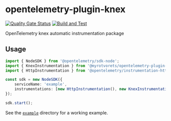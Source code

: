 # opentelemetry-plugin-knex

[![Quality Gate Status](https://sonarcloud.io/api/project_badges/measure?project=myrotvorets_opentelemetry-plugin-knex&metric=alert_status)](https://sonarcloud.io/dashboard?id=myrotvorets_opentelemetry-plugin-knex)
[![Build and Test](https://github.com/myrotvorets/opentelemetry-plugin-knex/actions/workflows/build.yml/badge.svg)](https://github.com/myrotvorets/opentelemetry-plugin-knex/actions/workflows/build.yml)

OpenTelemetry knex automatic instrumentation package

## Usage

```typescript
import { NodeSDK } from '@opentelemetry/sdk-node';
import { KnexInstrumentation } from '@myrotvorets/opentelemetry-plugin-knex';
import { HttpInstrumentation } from '@opentelemetry/instrumentation-http';

const sdk = new NodeSDK({
    serviceName: 'example',
    instrumentations: [new HttpInstrumentation(), new KnexInstrumentation()],
});

sdk.start();
```

See the [`example`](example) directory for a working example.
